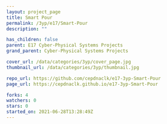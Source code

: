 ```yaml
---
layout: project_page
title: Smart Pour
permalink: /3yp/e17/Smart-Pour
description: ""

has_children: false
parent: E17 Cyber-Physical Systems Projects
grand_parent: Cyber-Physical Systems Projects

cover_url: /data/categories/3yp/cover_page.jpg
thumbnail_url: /data/categories/3yp/thumbnail.jpg

repo_url: https://github.com/cepdnaclk/e17-3yp-Smart-Pour
page_url: https://cepdnaclk.github.io/e17-3yp-Smart-Pour

forks: 4
watchers: 0
stars: 0
started_on: 2021-06-28T13:28:49Z
---
```



